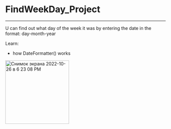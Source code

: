 # FindWeekDay_Project
___
U can find out what day of the week it was by entering the date in the format: day-month-year

Learn:
- how DateFormatter() works

<img width="200" alt="Снимок экрана 2022-10-26 в 6 23 08 PM" src="https://user-images.githubusercontent.com/57324920/198014786-06c6ac94-20fc-4994-a713-c4aeeb9141bf.png">
